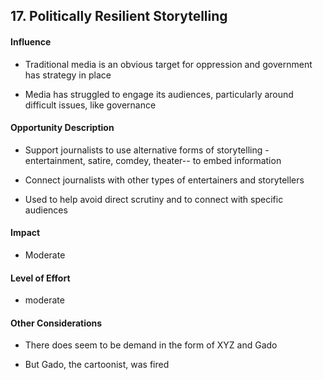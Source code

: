 ## 17. Politically Resilient Storytelling

#### Influence

-   Traditional media is an obvious target for oppression and government has strategy in place

-   Media has struggled to engage its audiences, particularly around difficult issues, like governance

#### Opportunity Description

-   Support journalists to use alternative forms of storytelling - entertainment, satire, comdey, theater-- to embed information

-   Connect journalists with other types of entertainers and storytellers

-   Used to help avoid direct scrutiny and to connect with specific audiences

#### Impact

-   Moderate

#### Level of Effort

-   moderate

#### Other Considerations

-   There does seem to be demand in the form of XYZ and Gado

-   But Gado, the cartoonist, was fired
